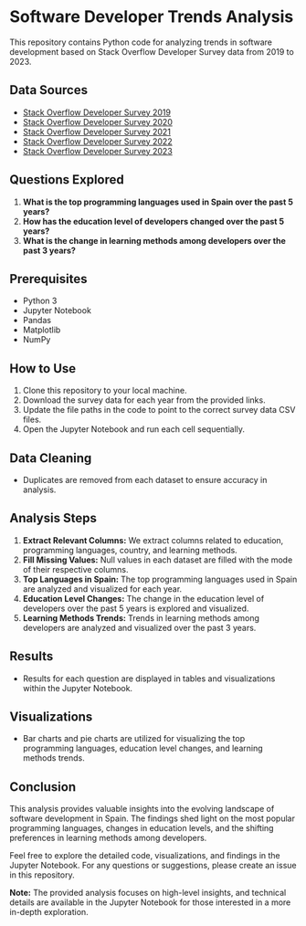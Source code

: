 # Software Developer Trends Analysis

This repository contains Python code for analyzing trends in software development based on Stack Overflow Developer Survey data from 2019 to 2023.

## Data Sources
- [Stack Overflow Developer Survey 2019](https://insights.stackoverflow.com/survey/2019)
- [Stack Overflow Developer Survey 2020](https://insights.stackoverflow.com/survey/2020)
- [Stack Overflow Developer Survey 2021](https://insights.stackoverflow.com/survey/2021)
- [Stack Overflow Developer Survey 2022](https://insights.stackoverflow.com/survey/2022)
- [Stack Overflow Developer Survey 2023](https://insights.stackoverflow.com/survey/2023)

## Questions Explored
1. **What is the top programming languages used in Spain over the past 5 years?**
2. **How has the education level of developers changed over the past 5 years?**
3. **What is the change in learning methods among developers over the past 3 years?**

## Prerequisites
- Python 3
- Jupyter Notebook
- Pandas
- Matplotlib
- NumPy

## How to Use
1. Clone this repository to your local machine.
2. Download the survey data for each year from the provided links.
3. Update the file paths in the code to point to the correct survey data CSV files.
4. Open the Jupyter Notebook and run each cell sequentially.

## Data Cleaning
- Duplicates are removed from each dataset to ensure accuracy in analysis.

## Analysis Steps
1. **Extract Relevant Columns:** We extract columns related to education, programming languages, country, and learning methods.
2. **Fill Missing Values:** Null values in each dataset are filled with the mode of their respective columns.
3. **Top Languages in Spain:** The top programming languages used in Spain are analyzed and visualized for each year.
4. **Education Level Changes:** The change in the education level of developers over the past 5 years is explored and visualized.
5. **Learning Methods Trends:** Trends in learning methods among developers are analyzed and visualized over the past 3 years.

## Results
- Results for each question are displayed in tables and visualizations within the Jupyter Notebook.

## Visualizations
- Bar charts and pie charts are utilized for visualizing the top programming languages, education level changes, and learning methods trends.

## Conclusion
This analysis provides valuable insights into the evolving landscape of software development in Spain. The findings shed light on the most popular programming languages, changes in education levels, and the shifting preferences in learning methods among developers.

Feel free to explore the detailed code, visualizations, and findings in the Jupyter Notebook. For any questions or suggestions, please create an issue in this repository.

**Note:** The provided analysis focuses on high-level insights, and technical details are available in the Jupyter Notebook for those interested in a more in-depth exploration.
